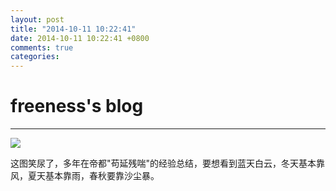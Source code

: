 ```yaml
---
layout: post
title: "2014-10-11 10:22:41"
date: 2014-10-11 10:22:41 +0800
comments: true
categories: 
---
```


# freeness's blog

----------

![](http://okqmqrbgo.bkt.clouddn.com/201410111022411.jpg)

>
这图笑尿了，多年在帝都"苟延残喘"的经验总结，要想看到蓝天白云，冬天基本靠风，夏天基本靠雨，春秋要靠沙尘暴。